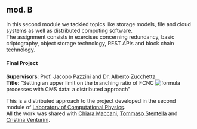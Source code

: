 ## mod. B

In this second module we tackled topics like storage models, file and cloud systems as well as distributed computing software.<br>
The assignment consists in exercises concerning redundancy, basic criptography, object storage technology, REST APIs and block chain technology.

#### Final Project
**Supervisors**: Prof. Jacopo Pazzini and Dr. Alberto Zucchetta<br>
**Title**: "Setting an upper limit on the branching ratio of FCNC ![formula](https://render.githubusercontent.com/render/math?math=t\bar{t}) processes with CMS data: a distributed approach"

This is a distributed approach to the project developed in the second module of [Laboratory of Computational Physics](https://github.com/spiccinelli/UniversityProjects/tree/master/Laboratory%20of%20Computational%20Physics/modB).<br>
All the work was shared with [Chiara Maccani](https://github.com/chiaramaccani), [Tommaso Stentella](https://github.com/TommasoStentella) and [Cristina Venturini](https://github.com/cristinaventurini).
